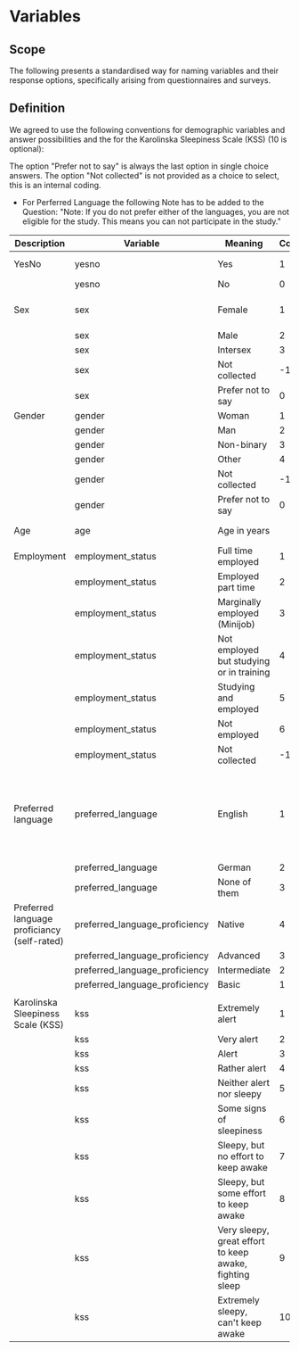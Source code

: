# Variables

## Scope

The following presents a standardised way for naming variables and their response options, specifically arising from questionnaires and surveys.

## Definition

We agreed to use the following conventions for demographic variables and answer possibilities and the for the Karolinska Sleepiness Scale (KSS) (10 is optional):

The option "Prefer not to say" is always the last option in single choice answers.
The option "Not collected" is not provided as a choice to select, this is an internal coding.
* For Perferred Language the following Note has to be added to the Question:
"Note: If you do not prefer either of the languages, you are not eligible for the study.
       This means you can not participate in the study."



| Description        | Variable           | Meaning                                  | Code | Question              | Notes           |
|--------------------|--------------------|------------------------------------------|------|-----------------------|-----------------|
| YesNo              | yesno              | Yes                                      | 1    |                       | binary Question |
|                    | yesno              | No                                       | 0    |                       |                 |
| Sex                | sex                | Female                                   | 1    | Sex assigned at birth |                 |
|                    | sex                | Male                                     | 2    |                       |                 |
|                    | sex                | Intersex                                 | 3    |                       |                 |
|                    | sex                | Not collected                            | -1   |                       |                 |
|                    | sex                | Prefer not to say                        | 0    |                       |                 |
| Gender             | gender             | Woman                                    | 1    |                       |                 |
|                    | gender             | Man                                      | 2    |                       |                 |
|                    | gender             | Non-binary                               | 3    |                       |                 |
|                    | gender             | Other                                    | 4    |                       |                 |
|                    | gender             | Not collected                            | -1   |                       |                 |
|                    | gender             | Prefer not to say                        | 0    |                       |                 |
| Age                | age                | Age in years                             |      |  Age in years         | integer value   |
| Employment         | employment_status  | Full time employed                       | 1    |                       |                 |
|                    | employment_status  | Employed part time                       | 2    |                       |                 |
|                    | employment_status  | Marginally employed (Minijob)            | 3    |                       |                 |
|                    | employment_status  | Not employed but studying or in training | 4    |                       |                 |
|                    | employment_status  | Studying and employed                    | 5    |                       |                 |   
|                    | employment_status  | Not employed                             | 6    |                       |                 |
|                    | employment_status  | Not collected                            | -1   |                       |                 |
| Preferred language | preferred_language | English                                  | 1    | What is the language you prefer to do the study in?* |   |
|                    | preferred_language | German                                   | 2    |                       |                 |
|                    | preferred_language | None of them                             | 3    |                       |                 |
| Preferred language proficiancy (self-rated) | preferred_language_proficiency | Native       | 4 |  |  |
|                                             | preferred_language_proficiency | Advanced     | 3 |  |  |
|                                             | preferred_language_proficiency | Intermediate | 2 |  |  |
|                                             | preferred_language_proficiency | Basic        | 1 |  |  |
|  |  |  |  |  |  |
| Karolinska Sleepiness Scale (KSS) | kss | Extremely alert | 1 |  |  |
|                             | kss | Very alert      | 2 |  |  |
|                             | kss | Alert           | 3 |  |  |
|                             | kss | Rather alert    | 4 |  |  |
|                             | kss | Neither alert nor sleepy | 5 |  |  |
|                             | kss | Some signs of sleepiness | 6 |  |  |
|                             | kss | Sleepy, but no effort to keep awake | 7 |  |  |
|                             | kss | Sleepy, but some effort to keep awake | 8 |  |  |
|                             | kss | Very sleepy, great effort to keep awake, fighting sleep | 9 |  |  |
|                             | kss | Extremely sleepy, can't keep awake | 10 |  | Optional |

